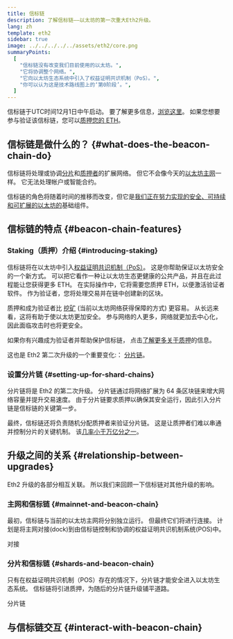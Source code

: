 ```yaml
---
title: 信标链
description: 了解信标链——以太坊的第一次重大Eth2升级。
lang: zh
template: eth2
sidebar: true
image: ../../../../../assets/eth2/core.png
summaryPoints:
  [
    "信标链没有改变我们目前使用的以太坊。",
    "它将协调整个网络。",
    "它向以太坊生态系统中引入了权益证明共识机制（PoS）。",
    "你可以认为这是技术路线图上的‘第0阶段’。",
  ]
---
```


<UpgradeStatus isShipped dateKey="page-eth2-upgrades-beacon-date">
    信标链于UTC时间12月1日中午启动。 要了解更多信息，<a href="https://beaconscan.com/">浏览这里</a>。 如果您想要参与验证该信标链，您可以<a href="/eth2/staking/">质押您的 ETH</a>。
</UpgradeStatus>

## 信标链是做什么的？ {#what-does-the-beacon-chain-do}

信标链将处理或协调[分片](/eth2/shard-chains/)和[质押者](/eth2/staking/)的扩展网络。 但它不会像今天的[以太坊主网](/glossary/#mainnet)一样。 它无法处理帐户或智能合约。

信标链的角色将随着时间的推移而改变，但它是[我们正在努力实现的安全、可持续和可扩展的以太坊的](/eth2/vision/)基础组件。

## 信标链的特点 {#beacon-chain-features}

### Staking（质押）介绍 {#introducing-staking}

信标链将在以太坊中引入[权益证明共识机制（PoS）](/developers/docs/consensus-mechanisms/pos/)。 这是你帮助保证以太坊安全的一个新方式。 可以把它看作一种让以太坊生态更健康的公共产品，并且在此过程能让您获得更多 ETH。 在实际操作中，它将需要您质押 ETH，以便激活验证者软件。 作为验证者，您将处理交易并在链中创建新的区块。

质押和成为验证者比 [挖矿](/developers/docs/mining/) (当前以太坊网络获得保障的方式) 更容易。 从长远来看，这将有助于使以太坊更加安全。 参与网络的人更多，网络就更加去中心化，因此面临攻击时也将更安全。

<InfoBanner emoji=":money_bag:">
如果你有兴趣成为验证者并帮助保护信标链， 点击<a href="/eth2/staking/">了解更多关于质押</a>的信息。
</InfoBanner>

这也是 Eth2 第二次升级的一个重要变化:： [分片链](/eth2/shard-chains/)。

### 设置分片链 {#setting-up-for-shard-chains}

分片链将是 Eth2 的第二次升级。 分片链通过将网络扩展为 64 条区块链来增大网络容量并提升交易速度。 由于分片链要求质押以确保其安全运行，因此引入分片链是信标链的关键第一步。

最终，信标链还将负责随机分配质押者来验证分片链。 这是让质押者们难以串通并控制分片的关键机制。 该[几率小于万亿分之一](https://medium.com/@chihchengliang/minimum-committee-size-explained-67047111fa20)。

## 升级之间的关系 {#relationship-between-upgrades}

Eth2 升级的各部分相互关联。 所以我们来回顾一下信标链对其他升级的影响。

### 主网和信标链 {#mainnet-and-beacon-chain}

最初，信标链与当前的以太坊主网将分别独立运行。 但最终它们将进行连接。 计划是将主网对接(dock)到由信标链控制和协调的权益证明共识机制系统(POS)中。

<ButtonLink to="/eth2/merge/">对接</ButtonLink>

### 分片和信标链 {#shards-and-beacon-chain}

只有在权益证明共识机制（POS）存在的情况下，分片链才能安全进入以太坊生态系统。 信标链将引进质押，为随后的分片链升级铺平道路。

<ButtonLink to="/eth2/shard-chains/">分片链</ButtonLink>

<Divider />

## 与信标链交互 {#interact-with-beacon-chain}

<Eth2BeaconChainActions />
